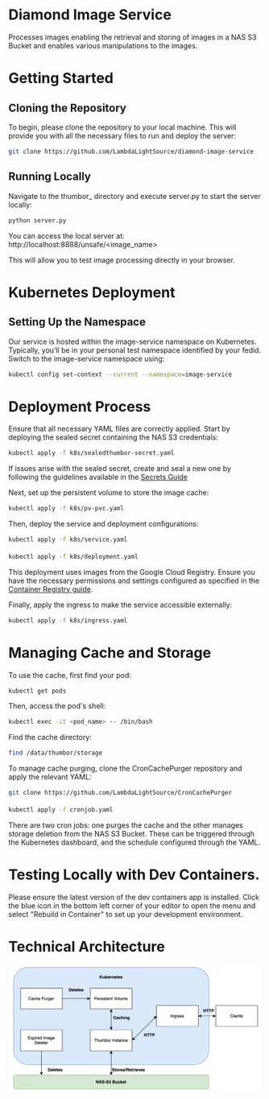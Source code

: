# Diamond Image Service

Processes images enabling the retrieval and storing of images in a NAS S3 Bucket and enables various manipulations to the images. 

# Getting Started

## Cloning the Repository

To begin, please clone the repository to your local machine. This will provide you with all the necessary files to run and deploy the server:

```bash
git clone https://github.com/LambdaLightSource/diamond-image-service
```

## Running Locally

Navigate to the thumbor_ directory and execute server.py to start the server locally:

```bash
python server.py
```
You can access the local server at: http://localhost:8888/unsafe/<image_name>

This will allow you to test image processing directly in your browser.

# Kubernetes Deployment

## Setting Up the Namespace

Our service is hosted within the image-service namespace on Kubernetes. Typically, you’ll be in your personal test namespace identified by your fedid. Switch to the image-service namespace using:

```bash
kubectl config set-context --current --namespace=image-service
```

# Deployment Process

Ensure that all necessary YAML files are correctly applied. Start by deploying the sealed secret containing the NAS S3 credentials:

```bash
kubectl apply -f k8s/sealedthumbor-secret.yaml
```

If issues arise with the sealed secret, create and seal a new one by following the guidelines available in the [Secrets Guide](https://dev-portal.diamond.ac.uk/guide/kubernetes/tutorials/secrets/)

Next, set up the persistent volume to store the image cache:

```bash
kubectl apply -f k8s/pv-pvc.yaml
```

Then, deploy the service and deployment configurations:

```bash
kubectl apply -f k8s/service.yaml

kubectl apply -f k8s/deployment.yaml
```

This deployment uses images from the Google Cloud Registry. Ensure you have the necessary permissions and settings configured as specified in the [Container Registry guide](https://confluence.diamond.ac.uk/display/CLOUD/Container+Registry).

Finally, apply the ingress to make the service accessible externally:

```bash
kubectl apply -f k8s/ingress.yaml
```

# Managing Cache and Storage

To use the cache, first find your pod:

```bash
kubectl get pods
```

Then, access the pod's shell:

```bash
kubectl exec -it <pod_name> -- /bin/bash
```

Find the cache directory:

```bash
find /data/thumbor/storage
```

To manage cache purging, clone the CronCachePurger repository and apply the relevant YAML:

```bash
git clone https://github.com/LambdaLightSource/CronCachePurger

kubectl apply -f cronjob.yaml
```

There are two cron jobs: one purges the cache and the other manages storage deletion from the NAS S3 Bucket. These can be triggered through the Kubernetes dashboard, and the schedule configured through the YAML.

# Testing Locally with Dev Containers.

Please ensure the latest version of the dev containers app is installed. Click the blue icon in the bottom left corner of your editor to open the menu and select "Rebuild in Container" to set up your development environment.

# Technical Architecture

![Thumbor Architecture](thumbor/assets/ThumborArchitecture.png)
